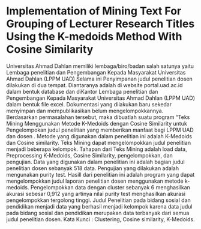# Implementation of Mining Text For Grouping of Lecturer Research Titles Using the K-medoids Method With Cosine Similarity


Universitas Ahmad Dahlan memiliki lembaga/biro/badan salah satunya yaitu Lembaga penelitian dan Pengembangan Kepada Masyarakat Universitas Ahmad Dahlan (LPPM UAD) Selama ini Penyimpanan judul penelitian dosen dilakukan di dua tempat. Diantaranya adalah di website portal.uad.ac.id dalam bentuk database dan diKantor Lembaga penelitian dan Pengembangan Kepada Masyarakat Universitas Ahmad Dahlan (LPPM UAD) dalam bentuk file excel. Dokumentasi yang dilakukan baru sekedar menyimpan dan mempublikasikan belum mengelompokkannya. Berdasarkan permasalahan tersebut, maka dibuatlah suatu program “Teks Mining Menggunakan Metode K-Medoids dengan Cosine Similarity untuk Pengelompokan  judul penelitian yang  memberikan manfaat bagi LPPM UAD dan dosen .
 Metode yang digunakan dalam penelitian ini adalah K-Medoids dan Cosine similarity. Teks Mining dapat mengelompokkan judul penelitian menjadi beberapa kelompok. Tahapan dari Teks Mining adalah load data, Preprocessing K-Medoids, Cosine Similarity, pengelompokkan, dan pengujian.
Data yang digunakan dalam penelitian ini adalah bagian judul penelitian dosen sebanyak 518 data. Pengujian yang dilakukan adalah mengunakan purity test. Hasill dari penelitian ini adalah program yang dapat mengelompokkan judul laporan penelitian dosen menggunakan metode k-medoids. Pengelompokkan data dengan cluster sebanyak 6 menghasilkan akurasi sebesar 0,912 yang  artinya nilai purity test menghasilkan akurasi pengelompokkan tergolong tinggi.  Judul Penelitian pada bidang sosial dan pendidikan menjadi data yang berhasil menjadi kelompok karena data judul  pada bidang sosial dan pendidikan merupakan data terbanyak dari semua judul penelitian dosen.
Kata Kunci : Clustering, Cosine similarity, K-Medoids.
